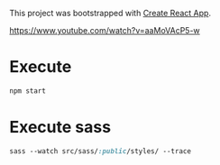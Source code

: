 This project was bootstrapped with [Create React App](https://github.com/facebookincubator/create-react-app).

https://www.youtube.com/watch?v=aaMoVAcP5-w

# Execute 
```js
npm start
```

# Execute sass
```sass
sass --watch src/sass/:public/styles/ --trace
```
